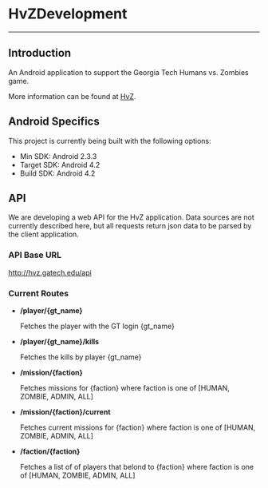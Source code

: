 HvZDevelopment
==============
- - -

Introduction
------------
An Android application to support the Georgia Tech Humans vs. Zombies game.

More information can be found at [HvZ](https://hvz.gatech.edu).

Android Specifics
-------------
This project is currently being built with the following options:

* Min SDK: Android 2.3.3
* Target SDK: Android 4.2
* Build SDK: Android 4.2

API
-------------
We are developing a web API for the HvZ application.
Data sources are not currently described here, but all requests return json data to be
parsed by the client application.

### API Base URL ###
http://hvz.gatech.edu/api

### Current Routes ###
* **/player/{gt_name}**

    Fetches the player with the GT login {gt_name}
    
* **/player/{gt_name}/kills**

    Fetches the kills by player {gt_name}

* **/mission/{faction}**

    Fetches missions for {faction} where faction is one of [HUMAN, ZOMBIE, ADMIN, ALL]

* **/mission/{faction}/current**

    Fetches current missions for {faction} where faction is one of [HUMAN, ZOMBIE, ADMIN, ALL]
    
* **/faction/{faction}**


    Fetches a list of of players that belond to {faction} where faction is one of [HUMAN, ZOMBIE, ADMIN, ALL]
